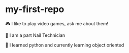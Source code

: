 # my-first-repo
🎮 I like to play video games, ask me about them!

💅 I am a part Nail Technician

💬 I learned python and currently learning object oriented 








